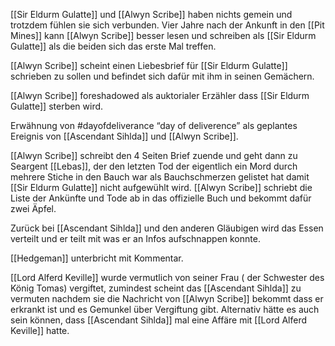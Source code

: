 [[Sir Eldurm Gulatte]] und [[Alwyn Scribe]] haben nichts gemein und trotzdem fühlen sie sich verbunden. Vier Jahre nach der Ankunft in den [[Pit Mines]] kann [[Alwyn Scribe]] besser lesen und schreiben als [[Sir Eldurm Gulatte]] als die beiden sich das erste Mal treffen.

[[Alwyn Scribe]] scheint einen Liebesbrief für [[Sir Eldurm Gulatte]] schrieben zu sollen und befindet sich dafür mit ihm in seinen Gemächern.

[[Alwyn Scribe]] foreshadowed als auktorialer Erzähler dass [[Sir Eldurm Gulatte]] sterben wird.

Erwähnung von #dayofdeliverance “day of deliverence” als geplantes Ereignis von [[Ascendant Sihlda]] und [[Alwyn Scribe]].

[[Alwyn Scribe]] schreibt den 4 Seiten Brief zuende und geht dann zu Seargent [[Lebas]], der den letzten Tod der eigentlich ein Mord durch mehrere Stiche in den Bauch war als Bauchschmerzen gelistet hat damit [[Sir Eldurm Gulatte]] nicht aufgewühlt wird. [[Alwyn Scribe]] schriebt die Liste der Ankünfte und Tode ab in das offizielle Buch und bekommt dafür zwei Äpfel.

Zurück bei [[Ascendant Sihlda]] und den anderen Gläubigen wird das Essen verteilt und er teilt mit was er an Infos aufschnappen konnte.

[[Hedgeman]] unterbricht mit Kommentar.

[[Lord Alferd Keville]] wurde vermutlich von seiner  Frau ( der Schwester des König Tomas) vergiftet, zumindest scheint das [[Ascendant Sihlda]] zu vermuten nachdem sie die Nachricht von [[Alwyn Scribe]] bekommt dass er erkrankt ist und es Gemunkel über Vergiftung gibt. Alternativ hätte es auch sein können, dass [[Ascendant Sihlda]] mal eine Affäre mit [[Lord Alferd Keville]] hatte.